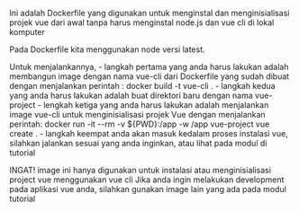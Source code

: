 Ini adalah Dockerfile yang digunakan untuk menginstal dan menginisialisasi projek vue dari awal tanpa harus menginstal node.js dan vue cli di lokal komputer

Pada Dockerfile kita menggunakan node versi latest.

Untuk menjalankannya, 
    - langkah pertama yang anda harus lakukan adalah membangun image dengan nama vue-cli dari Dockerfile yang sudah dibuat dengan menjalankan perintah : docker build -t vue-cli .
    - langkah kedua yang anda harus lakukan adalah buat direktori baru dengan nama vue-project
    - lengkah ketiga yang anda harus lakukan adalah menjalankan image vue-cli untuk menginisialisasi projek Vue dengan menjalankan perintah: docker run -it --rm -v ${PWD}:/app -w /app vue-project vue create .
    - langkah keempat anda akan masuk kedalam proses instalasi vue, silahkan jalankan sesuai yang anda inginkan, atau lihat pada modul di tutorial

INGAT! image ini hanya digunakan untuk instalasi atau menginisialisasi project vue menggunakan vue cli
Jika anda ingin melakukan development pada aplikasi vue anda, silahkan gunakan image lain yang ada pada modul tutorial